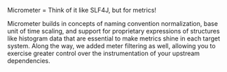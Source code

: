 Micrometer = Think of it like SLF4J, but for metrics!

Micrometer builds in concepts of naming convention normalization, base unit of time scaling, and support for proprietary expressions of structures like histogram data that are essential to make metrics shine in each target system. Along the way, we added meter filtering as well, allowing you to exercise greater control over the instrumentation of your upstream dependencies.